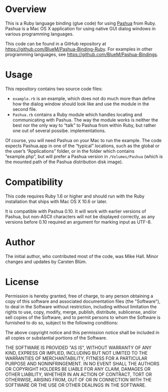 Overview
===========

This is a Ruby language binding (glue code) for using [Pashua](http://www.bluem.net/jump/pashua) from Ruby. Pashua is a Mac OS X application for using native GUI dialog windows in various programming languages.

This code can be found in a GitHub repository at https://github.com/BlueM/Pashua-Binding-Ruby. For examples in other programming languages, see https://github.com/BlueM/Pashua-Bindings.


Usage
======
This repository contains two source code files:
* `example.rb` is an example, which does not do much more than define how the dialog window should look like and use the module in the second file.
* `Pashua.rb` contains a Ruby module which handles locating and communicating with Pashua. The way the module works is neither the best nor the only way to “talk” to Pashua from within Ruby, but rather one out of several possibe. implementations.

Of course, you will need Pashua on your Mac to run the example. The code expects Pashua.app in one of the “typical” locations, such as the global or the user’s “Applications” folder, or in the folder which contains “example.php”, but will prefer a Pashua version in `/Volumes/Pashua` (which is the mounted path of the Pashua distribution disk image).


Compatibility
=============
This code requires Ruby 1.6 or higher and should run with the Ruby installation that ships with Mac OS X 10.6 or later.

It is compatible with Pashua 0.10. It will work with earlier versions of Pashua, but non-ASCII characters will not be displayed correctly, as any versions before 0.10 required an argument for marking input as UTF-8.


Author
=========
The initial author, who contributed most of the code, was Mike Hall. Minor changes and updates by Carsten Blüm.


License
=========
Permission is hereby granted, free of charge, to any person obtaining a copy
of this software and associated documentation files (the "Software"), to deal
in the Software without restriction, including without limitation the rights
to use, copy, modify, merge, publish, distribute, sublicense, and/or sell
copies of the Software, and to permit persons to whom the Software is
furnished to do so, subject to the following conditions:

The above copyright notice and this permission notice shall be included in all
copies or substantial portions of the Software.

THE SOFTWARE IS PROVIDED "AS IS", WITHOUT WARRANTY OF ANY KIND, EXPRESS OR
IMPLIED, INCLUDING BUT NOT LIMITED TO THE WARRANTIES OF MERCHANTABILITY,
FITNESS FOR A PARTICULAR PURPOSE AND NONINFRINGEMENT. IN NO EVENT SHALL THE
AUTHORS OR COPYRIGHT HOLDERS BE LIABLE FOR ANY CLAIM, DAMAGES OR OTHER
LIABILITY, WHETHER IN AN ACTION OF CONTRACT, TORT OR OTHERWISE, ARISING FROM,
OUT OF OR IN CONNECTION WITH THE SOFTWARE OR THE USE OR OTHER DEALINGS IN THE
SOFTWARE.

